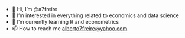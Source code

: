 - 👋 Hi, I’m @a7freire
- 👀 I’m interested in everything related to economics and data science
- 🌱 I’m currently learning R and econometrics
- 📫 How to reach me alberto7freire@yahoo.com

<!---
a7freire/a7freire is a ✨ special ✨ repository because its `README.md` (this file) appears on your GitHub profile.
You can click the Preview link to take a look at your changes.
--->
